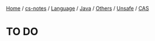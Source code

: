 [Home](https://mengxianbin.github.io) /
[cs-notes](https://mengxianbin.github.io/cs-notes/content) /
[Language](https://mengxianbin.github.io/cs-notes/content/Language) /
[Java](https://mengxianbin.github.io/cs-notes/content/Language/Java) /
[Others](https://mengxianbin.github.io/cs-notes/content/Language/Java/Others) /
[Unsafe](https://mengxianbin.github.io/cs-notes/content/Language/Java/Others/Unsafe) /
[CAS](https://mengxianbin.github.io/cs-notes/content/Language/Java/Others/Unsafe/CAS)

# TO DO

